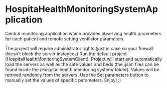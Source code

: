 # HospitaHealthMonitoringSystemApplication
Central monitoring application which provides observing health parameters for each patient and remote setting ventilator parameters.

The project will require administrator rights (just in case so your firewall doesn't block the server instances)
Run the default project (HospitalHealthMonitoringSystemClient).
Project will start and automatically load the servers as well as the safe values and beds (the .json files can be found inside the /Hospital health monitoring system/ folder).
Values will be retrived randomly from the servers.
Use the Set parameters button to manually set the values of specific parameters.
Enjoy! :)


